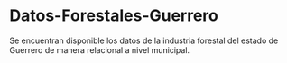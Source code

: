 # Datos-Forestales-Guerrero
Se encuentran disponible los datos de la industria forestal del estado de Guerrero de manera relacional a nivel municipal. 
